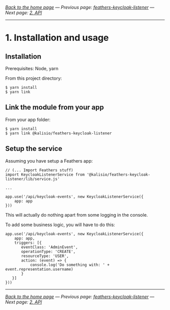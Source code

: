 _[Back to the home page](../README.md)
— Previous page: [feathers-keycloak-listener](../README.md)
— Next page: [2. API](./API.md)_


---

# 1. Installation and usage







## Installation

Prerequisites: Node, yarn

From this project directory:

````
$ yarn install
$ yarn link
````

## Link the module from your app


From your app folder:

````
$ yarn install
$ yarn link @kalisio/feathers-keycloak-listener
````


## Setup the service

Assuming you have setup a Feathers app:

````
// (... Import Feathers stuff)
import KeycloakListenerService from '@kalisio/feathers-keycloak-listener/lib/service.js'

...

app.use('/api/keycloak-events', new KeycloakListenerService({
	app: app
}))
````

This will actually do nothing apart from some
logging in the console.

To add some business logic, you will have to do this:

````
app.use('/api/keycloak-events', new KeycloakListenerService({
	app: app,
	triggers: [{
       eventClass: 'AdminEvent',
       operationType: 'CREATE',
       resourceType: 'USER',
       action: (event) => {
           console.log('Do something with: ' + event.representation.username)
       }
   }]
}))
````



---

_[Back to the home page](../README.md)
— Previous page: [feathers-keycloak-listener](../README.md)
— Next page: [2. API](./API.md)_
